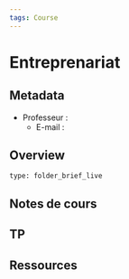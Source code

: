 ```yaml
---
tags: Course
---
```


# Entreprenariat
## Metadata
* Professeur : 
	* E-mail : 
## Overview
 
```ccard
type: folder_brief_live
```
 
## Notes de cours
## TP
## Ressources 